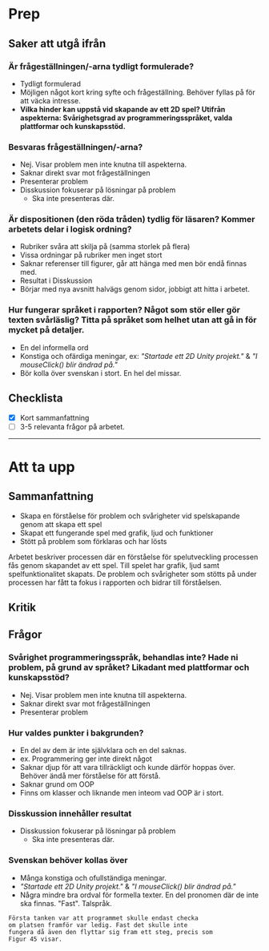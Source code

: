 # Prep

## Saker att utgå ifrån

### Är frågeställningen/-arna tydligt formulerade?
- Tydligt formulerad
- Möjligen något kort kring syfte och frågeställning. Behöver fyllas på för att väcka intresse.
- **Vilka hinder kan uppstå vid skapande av ett 2D spel? 
  Utifrån aspekterna: Svårighetsgrad av programmeringsspråket, valda plattformar och kunskapsstöd.**

### Besvaras frågeställningen/-arna?
- Nej. Visar problem men inte knutna till aspekterna.
- Saknar direkt svar mot frågeställningen
- Presenterar problem
- Disskussion fokuserar på lösningar på problem
	- Ska inte presenteras där.

### Är dispositionen (den röda tråden) tydlig för läsaren? Kommer arbetets delar i logisk ordning?
- Rubriker svåra att skilja på (samma storlek på flera)
- Vissa ordningar på rubriker men inget stort
- Saknar referenser till figurer, går att hänga med men bör endå finnas med.
- Resultat i Disskussion
- Börjar med nya avsnitt halvägs genom sidor, jobbigt att hitta i arbetet.

### Hur fungerar språket i rapporten? Något som stör eller gör texten svårläslig? Titta på språket som helhet utan att gå in för mycket på detaljer.
- En del informella ord
- Konstiga och ofärdiga meningar, ex: *"Startade ett 2D Unity projekt."* & *"I mouseClick() blir ändrad på."*
- Bör kolla över svenskan i stort. En hel del missar.

## Checklista
- [x] Kort sammanfattning
- [ ] 3-5 relevanta frågor på arbetet.

----
# Att ta upp

## Sammanfattning
- Skapa en förståelse för problem och svårigheter vid spelskapande genom att skapa ett spel
- Skapat ett fungerande spel med grafik, ljud och funktioner
- Stött på problem som förklaras och har lösts

Arbetet beskriver processen där en förståelse för spelutveckling processen fås genom skapandet av ett spel. Till spelet har grafik, ljud samt spelfunktionalitet skapats. De problem och svårigheter som stötts på under processen har fått ta fokus i rapporten och bidrar till förståelsen.

## Kritik


## Frågor

### Svårighet programmeringsspråk, behandlas inte? Hade ni problem, på grund av språket? Likadant med plattformar och kunskapsstöd?
- Nej. Visar problem men inte knutna till aspekterna.
- Saknar direkt svar mot frågeställningen
- Presenterar problem

### Hur valdes punkter i bakgrunden?
- En del av dem är inte självklara och en del saknas.
- ex. Programmering ger inte direkt något
- Saknar djup för att vara tillräckligt och kunde därför hoppas över. Behöver ändå mer förståelse för att förstå.
- Saknar grund om OOP
- Finns om klasser och liknande men inteom vad OOP är i stort.

### Disskussion innehåller resultat
- Disskussion fokuserar på lösningar på problem
	- Ska inte presenteras där.

### Svenskan behöver kollas över
- Många konstiga och ofullständiga meningar.
- *"Startade ett 2D Unity projekt."* & *"I mouseClick() blir ändrad på."*
- Några mindre bra ordval för formella texter. En del pronomen där de inte ska finnas. "Fast". Talspråk.
```
Första tanken var att programmet skulle endast checka
om platsen framför var ledig. Fast det skulle inte 
fungera då även den flyttar sig fram ett steg, precis som 
Figur 45 visar. 
```